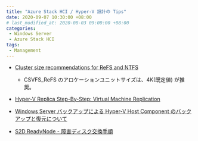 ```yaml
---
title: "Azure Stack HCI / Hyper-V 設計の Tips"
date: 2020-09-07 10:30:00 +08:00
# last_modified_at: 2020-08-03 09:00:00 +08:00
categories: 
 - Windows Server
 - Azure Stack HCI
tags: 
 - Management
---
```


+ [Cluster size recommendations for ReFS and NTFS](https://techcommunity.microsoft.com/t5/storage-at-microsoft/cluster-size-recommendations-for-refs-and-ntfs/ba-p/425960)
    + CSVFS_ReFS のアロケーションユニットサイズは、4K(既定値) が推奨。

+ [Hyper-V Replica Step-By-Step: Virtual Machine Replication](https://social.technet.microsoft.com/wiki/contents/articles/36705.hyper-v-replica-step-by-step-virtual-machine-replication.aspx)

+ [Windows Server バックアップによる Hyper-V Host Component のバックアップと復元について](https://docs.microsoft.com/en-us/archive/blogs/askcorejp/windows-server-hyper-v-host-component)

+ [S2D ReadyNode - 障害ディスク交換手順](https://www.dell.com/support/article/ja-jp/sln320809/s2d-readynode-%E9%9A%9C%E5%AE%B3%E3%83%87%E3%82%A3%E3%82%B9%E3%82%AF%E4%BA%A4%E6%8F%9B%E6%89%8B%E9%A0%86?lang=ja)